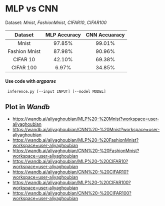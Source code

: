 # MLP vs CNN
Dataset: _Mnist_, _FashionMnist_, _CIFAR10_, _CIFAR100_

| Dataset       | MLP Accuracy | CNN Accuaracy   |
| :-----------: | :------:     | :-------------: |
| Mnist         | 97.85%       | 99.01%          |
| Fashion Mnist | 87.98%       | 90.96%          |
| CIFAR 10      | 42.10%       | 69.38%          |
| CIFAR 100     | 6.97%        | 34.85%          |

#### Use code with _argparse_
```shell
 inference.py [--input INPUT] [--model MODEL]
```

## Plot in _Wandb_
- https://wandb.ai/aliyaghoubian/MLP%20-%20Mnist?workspace=user-aliyaghoubian
- https://wandb.ai/aliyaghoubian/CNN%20-%20Mnist?workspace=user-aliyaghoubian
- https://wandb.ai/aliyaghoubian/MLP%20-%20FashionMnist?workspace=user-aliyaghoubian
- https://wandb.ai/aliyaghoubian/CNN%20-%20FashionMnist?workspace=user-aliyaghoubian
- https://wandb.ai/aliyaghoubian/MLP%20-%20CIFAR10?workspace=user-aliyaghoubian
- https://wandb.ai/aliyaghoubian/CNN%20-%20CIFAR10?workspace=user-aliyaghoubian
- https://wandb.ai/aliyaghoubian/MLP%20-%20CIFAR100?workspace=user-aliyaghoubian
- https://wandb.ai/aliyaghoubian/CNN%20-%20CIFAR100?workspace=user-aliyaghoubian
